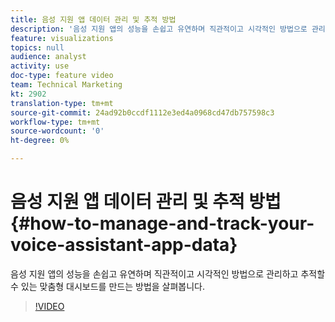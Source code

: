 ```yaml
---
title: 음성 지원 앱 데이터 관리 및 추적 방법
description: '음성 지원 앱의 성능을 손쉽고 유연하며 직관적이고 시각적인 방법으로 관리하고 추적할 수 있는 맞춤형 대시보드를 만드는 방법을 살펴봅니다. '
feature: visualizations
topics: null
audience: analyst
activity: use
doc-type: feature video
team: Technical Marketing
kt: 2902
translation-type: tm+mt
source-git-commit: 24ad92b0ccdf1112e3ed4a0968cd47db757598c3
workflow-type: tm+mt
source-wordcount: '0'
ht-degree: 0%

---
```



# 음성 지원 앱 데이터 관리 및 추적 방법 {#how-to-manage-and-track-your-voice-assistant-app-data}

음성 지원 앱의 성능을 손쉽고 유연하며 직관적이고 시각적인 방법으로 관리하고 추적할 수 있는 맞춤형 대시보드를 만드는 방법을 살펴봅니다.

>[!VIDEO](https://video.tv.adobe.com/v/27224/?quality=9)
